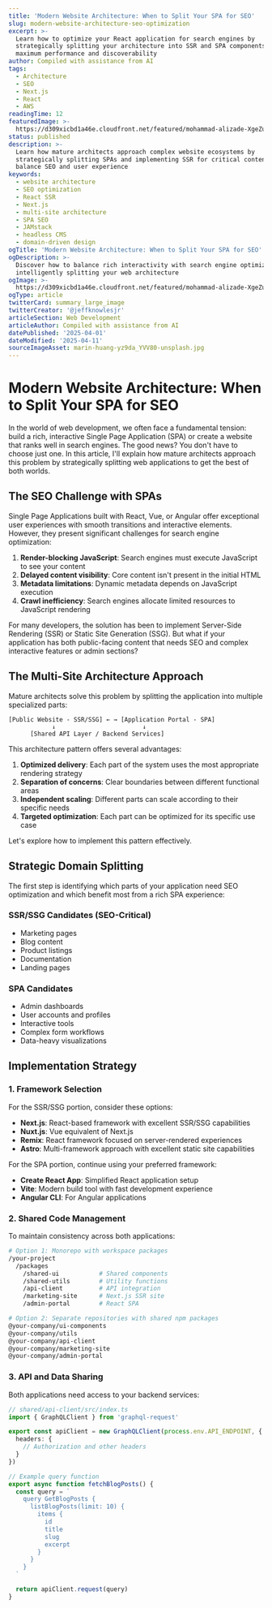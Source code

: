 ```yaml
---
title: 'Modern Website Architecture: When to Split Your SPA for SEO'
slug: modern-website-architecture-seo-optimization
excerpt: >-
  Learn how to optimize your React application for search engines by
  strategically splitting your architecture into SSR and SPA components for
  maximum performance and discoverability
author: Compiled with assistance from AI
tags:
  - Architecture
  - SEO
  - Next.js
  - React
  - AWS
readingTime: 12
featuredImage: >-
  https://d309xicbd1a46e.cloudfront.net/featured/mohammad-alizade-XgeZu2jBaVI-unsplash.webp
status: published
description: >-
  Learn how mature architects approach complex website ecosystems by
  strategically splitting SPAs and implementing SSR for critical content to
  balance SEO and user experience
keywords:
  - website architecture
  - SEO optimization
  - React SSR
  - Next.js
  - multi-site architecture
  - SPA SEO
  - JAMstack
  - headless CMS
  - domain-driven design
ogTitle: 'Modern Website Architecture: When to Split Your SPA for SEO'
ogDescription: >-
  Discover how to balance rich interactivity with search engine optimization by
  intelligently splitting your web architecture
ogImage: >-
  https://d309xicbd1a46e.cloudfront.net/featured/mohammad-alizade-XgeZu2jBaVI-unsplash.webp
ogType: article
twitterCard: summary_large_image
twitterCreator: '@jeffknowlesjr'
articleSection: Web Development
articleAuthor: Compiled with assistance from AI
datePublished: '2025-04-01'
dateModified: '2025-04-11'
sourceImageAsset: marin-huang-yz9da_YVV80-unsplash.jpg
---
```


# Modern Website Architecture: When to Split Your SPA for SEO

In the world of web development, we often face a fundamental tension: build a rich, interactive Single Page Application (SPA) or create a website that ranks well in search engines. The good news? You don't have to choose just one. In this article, I'll explain how mature architects approach this problem by strategically splitting web applications to get the best of both worlds.

## The SEO Challenge with SPAs

Single Page Applications built with React, Vue, or Angular offer exceptional user experiences with smooth transitions and interactive elements. However, they present significant challenges for search engine optimization:

1. **Render-blocking JavaScript**: Search engines must execute JavaScript to see your content
2. **Delayed content visibility**: Core content isn't present in the initial HTML
3. **Metadata limitations**: Dynamic metadata depends on JavaScript execution
4. **Crawl inefficiency**: Search engines allocate limited resources to JavaScript rendering

For many developers, the solution has been to implement Server-Side Rendering (SSR) or Static Site Generation (SSG). But what if your application has both public-facing content that needs SEO and complex interactive features or admin sections?

## The Multi-Site Architecture Approach

Mature architects solve this problem by splitting the application into multiple specialized parts:

```
[Public Website - SSR/SSG] ← → [Application Portal - SPA]
            ↓                        ↓
      [Shared API Layer / Backend Services]
```

This architecture pattern offers several advantages:

1. **Optimized delivery**: Each part of the system uses the most appropriate rendering strategy
2. **Separation of concerns**: Clear boundaries between different functional areas
3. **Independent scaling**: Different parts can scale according to their specific needs
4. **Targeted optimization**: Each part can be optimized for its specific use case

Let's explore how to implement this pattern effectively.

## Strategic Domain Splitting

The first step is identifying which parts of your application need SEO optimization and which benefit most from a rich SPA experience:

### SSR/SSG Candidates (SEO-Critical)

- Marketing pages
- Blog content
- Product listings
- Documentation
- Landing pages

### SPA Candidates

- Admin dashboards
- User accounts and profiles
- Interactive tools
- Complex form workflows
- Data-heavy visualizations

## Implementation Strategy

### 1. Framework Selection

For the SSR/SSG portion, consider these options:

- **Next.js**: React-based framework with excellent SSR/SSG capabilities
- **Nuxt.js**: Vue equivalent of Next.js
- **Remix**: React framework focused on server-rendered experiences
- **Astro**: Multi-framework approach with excellent static site capabilities

For the SPA portion, continue using your preferred framework:

- **Create React App**: Simplified React application setup
- **Vite**: Modern build tool with fast development experience
- **Angular CLI**: For Angular applications

### 2. Shared Code Management

To maintain consistency across both applications:

```bash
# Option 1: Monorepo with workspace packages
/your-project
  /packages
    /shared-ui           # Shared components
    /shared-utils        # Utility functions
    /api-client          # API integration
    /marketing-site      # Next.js SSR site
    /admin-portal        # React SPA

# Option 2: Separate repositories with shared npm packages
@your-company/ui-components
@your-company/utils
@your-company/api-client
@your-company/marketing-site
@your-company/admin-portal
```

### 3. API and Data Sharing

Both applications need access to your backend services:

```typescript
// shared/api-client/src/index.ts
import { GraphQLClient } from 'graphql-request'

export const apiClient = new GraphQLClient(process.env.API_ENDPOINT, {
  headers: {
    // Authorization and other headers
  }
})

// Example query function
export async function fetchBlogPosts() {
  const query = `
    query GetBlogPosts {
      listBlogPosts(limit: 10) {
        items {
          id
          title
          slug
          excerpt
        }
      }
    }
  `

  return apiClient.request(query)
}
```
